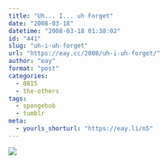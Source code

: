 ```yaml
---
title: "Uh... I... uh Forget"
date: "2008-03-18"
datetime: "2008-03-18 01:38:02"
id: "441"
slug: "uh-i-uh-forget"
url: "https://eay.cc/2008/uh-i-uh-forget/"
author: "eay"
format: "post"
categories:
  - 0815
  - the-others
tags:
  - spongebob
  - tumblr
meta:
  - yourls_shorturl: "https://eay.li/n5"
---
```


[![](/uploads/2008/uhforget.jpg)](http://limpi.tumblr.com/)
